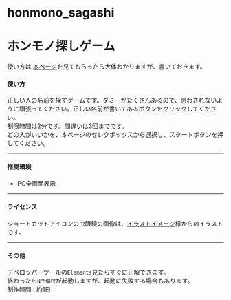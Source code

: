 # honmono_sagashi

# ホンモノ探しゲーム

使い方は [本ページ](https://fuuchin.github.io/honmono_sagashi/)を見てもらったら大体わかりますが、書いておきます。

#### 使い方

正しい人の名前を探すゲームです。ダミーがたくさんあるので、惑わされないように頑張ってください。正しい名前が書いてあるボタンをクリックしてください。  
制限時間は2分です。間違いは3回までです。  
どの人がいいかを、本ページのセレクボックスから選択し、スタートボタンを押してください。
___

#### 推奨環境

- PC全画面表示
___

#### ライセンス

ショートカットアイコンの虫眼鏡の画像は、[イラストイメージ](https://illustimage.com/)様からのイラストです。
___
#### その他

デベロッパーツールの`Elements`見たらすぐに正解できます。  
終わったら`N予備校`が起動しますが、起動に失敗する場合もあります。  
制作時間 : 約1日
